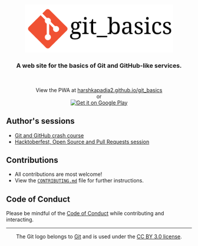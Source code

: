 <p align="center">
	<img src="./src/static/img/git_basics_logo.svg" alt="git_basics" width="80%">
</p>

<h3 align="center">A web site for the basics of Git and GitHub-like services.</h3>
<br>

<p align="center">
	View the PWA at <a href="https://harshkapadia2.github.io/git_basics/">harshkapadia2.github.io/git_basics</a>
	<br>
	or
	<br>
	<a href="https://play.google.com/store/apps/details?id=com.harsh_kapadia.git_basics">
		<img alt="Get it on Google Play" src="https://play.google.com/intl/en_us/badges/static/images/badges/en_badge_web_generic.png" width="20%">
	</a>
</p>

## Author's sessions

- [Git and GitHub crash course](https://www.youtube.com/watch?v=HF12-91iazM)
- [Hacktoberfest, Open Source and Pull Requests session](https://www.youtube.com/watch?v=uJdFNksgKJA)

## Contributions

- All contributions are most welcome!
- View the [`CONTRIBUTING.md`](CONTRIBUTING.md) file for further instructions.

## Code of Conduct

Please be mindful of the [Code of Conduct](CODE_OF_CONDUCT.md) while contributing and interacting.

---

<p align="center">
	The Git logo belongs to <a href="https://www.git-scm.com/">Git</a> and is used under the <a href="https://creativecommons.org/licenses/by/3.0/deed.en">CC BY 3.0 license</a>.
</p>
